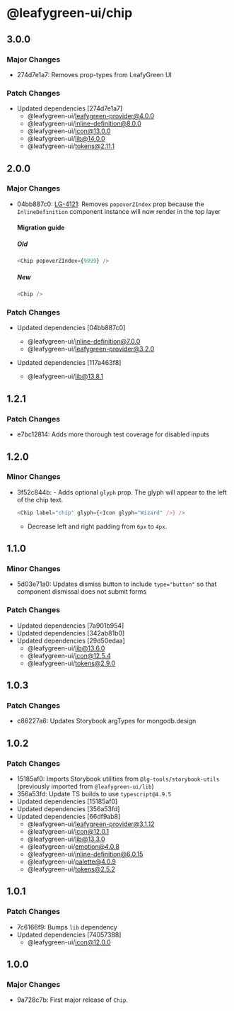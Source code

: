 # @leafygreen-ui/chip

## 3.0.0

### Major Changes

- 274d7e1a7: Removes prop-types from LeafyGreen UI

### Patch Changes

- Updated dependencies [274d7e1a7]
  - @leafygreen-ui/leafygreen-provider@4.0.0
  - @leafygreen-ui/inline-definition@8.0.0
  - @leafygreen-ui/icon@13.0.0
  - @leafygreen-ui/lib@14.0.0
  - @leafygreen-ui/tokens@2.11.1

## 2.0.0

### Major Changes

- 04bb887c0: [LG-4121](https://jira.mongodb.org/browse/LG-4121): Removes `popoverZIndex` prop because the `InlineDefinition` component instance will now render in the top layer

  #### Migration guide

  ##### Old

  ```js
  <Chip popoverZIndex={9999} />
  ```

  ##### New

  ```js
  <Chip />
  ```

### Patch Changes

- Updated dependencies [04bb887c0]

  - @leafygreen-ui/inline-definition@7.0.0
  - @leafygreen-ui/leafygreen-provider@3.2.0

- Updated dependencies [117a463f8]
  - @leafygreen-ui/lib@13.8.1

## 1.2.1

### Patch Changes

- e7bc12814: Adds more thorough test coverage for disabled inputs

## 1.2.0

### Minor Changes

- 3f52c844b: - Adds optional `glyph` prop. The glyph will appear to the left of the chip text.

  ```js
  <Chip label="chip" glyph={<Icon glyph="Wizard" />} />
  ```

  - Decrease left and right padding from `6px` to `4px`.

## 1.1.0

### Minor Changes

- 5d03e71a0: Updates dismiss button to include `type="button"` so that component dismissal does not submit forms

### Patch Changes

- Updated dependencies [7a901b954]
- Updated dependencies [342ab81b0]
- Updated dependencies [29d50edaa]
  - @leafygreen-ui/lib@13.6.0
  - @leafygreen-ui/icon@12.5.4
  - @leafygreen-ui/tokens@2.9.0

## 1.0.3

### Patch Changes

- c86227a6: Updates Storybook argTypes for mongodb.design

## 1.0.2

### Patch Changes

- 15185af0: Imports Storybook utilities from `@lg-tools/storybook-utils` (previously imported from `@leafygreen-ui/lib`)
- 356a53fd: Update TS builds to use `typescript@4.9.5`
- Updated dependencies [15185af0]
- Updated dependencies [356a53fd]
- Updated dependencies [66df9ab8]
  - @leafygreen-ui/leafygreen-provider@3.1.12
  - @leafygreen-ui/icon@12.0.1
  - @leafygreen-ui/lib@13.3.0
  - @leafygreen-ui/emotion@4.0.8
  - @leafygreen-ui/inline-definition@6.0.15
  - @leafygreen-ui/palette@4.0.9
  - @leafygreen-ui/tokens@2.5.2

## 1.0.1

### Patch Changes

- 7c6166f9: Bumps `lib` dependency
- Updated dependencies [74057388]
  - @leafygreen-ui/icon@12.0.0

## 1.0.0

### Major Changes

- 9a728c7b: First major release of `Chip`.
